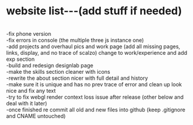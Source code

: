 <h1>website list---(add stuff if needed)</h1>
<br/>-fix phone version
<br/>-fix errors in console (the multiple three js instance one)
<br/>-add projects and overhaul pics and work page (add all missing pages, links, display, and no trace of scalzo) change to work/experience and add exp section
<br/>-build and redesign designlab page
<br/>-make the skills section cleaner with icons
<br/>-rewrite the about section nicer with full detail and history
<br/>-make sure it is unique and has no prev trace of error and clean up look nice and fix any text
<br/>-try to fix webgl render context loss issue after release (other below and deal with it later)
<br/>-once finished re commit all old and new files into github (keep .gitignore and CNAME untouched)
